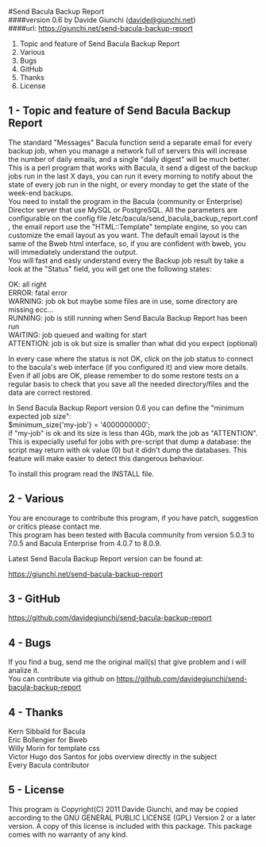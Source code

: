   
#Send Bacula Backup Report  
####version 0.6 by Davide Giunchi (davide@giunchi.net)  
####url: https://giunchi.net/send-bacula-backup-report  
  
  
1. Topic and feature of Send Bacula Backup Report  
2. Various  
3. Bugs
4. GitHub
5. Thanks  
6. License  
  

1 - Topic and feature of Send Bacula Backup Report
-----------
 

The standard "Messages" Bacula function send a separate email for every backup job, when
you manage a network full of servers this will increase the number of daily emails, and a single "daily digest"
will be much better.  
This is a perl program that works with Bacula, it send a digest of the backup jobs run in the last
X days, you can run it every morning to notify about the state of every job run in the night,
or every monday to get the state of the week-end backups.  
You need to install the program in the Bacula (community or Enterprise) Director server that use MySQL or PostgreSQL.
All the parameters are configurable on the config file /etc/bacula/send_bacula_backup_report.conf , the email
report use the "HTML::Template" template engine, so you can customize the email layout as you want.
The default email layout is the same of the Bweb html interface, so, if you are confident with
bweb, you will immediately understand the output.  
You will fast and easly understand every the Backup job result by take a look at the "Status" field, you will
get one the following states:  
  
OK: all right  
ERROR: fatal error  
WARNING: job ok but maybe some files are in use, some directory are missing ecc...  
RUNNING: job is still running when Send Bacula Backup Report has been run  
WAITING: job queued and waiting for start  
ATTENTION: job is ok but size is smaller than what did you expect (optional)  
  
In every case where the status is not OK, click on the job status to connect to the bacula's web interface (if you configured it) and view more details.  
Even if all jobs are OK, please remember to do some restore tests on a regular basis to check that you save all
the needed directory/files and the data are correct restored.  
  
In Send Bacula Backup Report version 0.6 you can define the "minimum expected job size":  
$minimum_size{'my-job'} = '4000000000';  
if "my-job" is ok and its size is less than 4Gb, mark the job as "ATTENTION". This is expecially useful for jobs with pre-script that dump a database: the
script may return with ok value (0) but it didn't dump the databases. This feature will make easier to detect this dangerous behaviour.  

To install this program read the INSTALL file.  


2 - Various  
-----------
   

You are encourage to contribute this program, if you have patch, suggestion or
critics please contact me.  
This program has been tested with Bacula community from version 5.0.3 to 7.0.5 and Bacula Enterprise from 4.0.7 to 8.0.9.  

Latest Send Bacula Backup Report version can be found at:  

https://giunchi.net/send-bacula-backup-report

3 - GitHub  
-----------

https://github.com/davidegiunchi/send-bacula-backup-report


4 - Bugs  
-----------


If you find a bug, send me the original mail(s) that give problem and i will analize it.  
You can contribute via github on https://github.com/davidegiunchi/send-bacula-backup-report 


4 - Thanks  
-----------
 

Kern Sibbald for Bacula  
Eric Bollengier for Bweb  
Willy Morin for template css  
Victor Hugo dos Santos for jobs overview directly in the subject  
Every Bacula contributor  


5 - License  
-----------
   

This program is Copyright(C) 2011 Davide Giunchi, and may be copied according to
the GNU GENERAL PUBLIC LICENSE (GPL) Version 2 or a later version.  A copy of
this license is included with this package.  This package comes with no warranty
of any kind.
